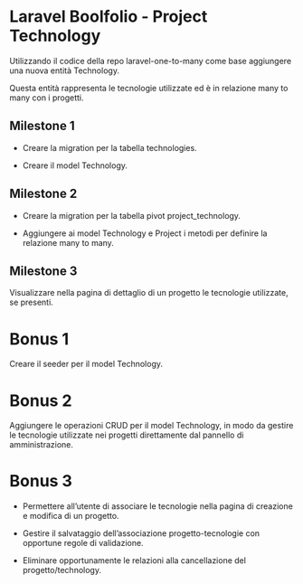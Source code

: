 # Laravel Boolfolio - Project Technology

Utilizzando il codice della repo laravel-one-to-many come base aggiungere una nuova entità Technology.

Questa entità rappresenta le tecnologie utilizzate ed è in relazione many to many con i progetti.

## Milestone 1

-   Creare la migration per la tabella technologies.

-   Creare il model Technology.

## Milestone 2

-   Creare la migration per la tabella pivot project_technology.

-   Aggiungere ai model Technology e Project i metodi per definire la relazione many to many.

## Milestone 3

Visualizzare nella pagina di dettaglio di un progetto le tecnologie utilizzate, se presenti.

# Bonus 1

Creare il seeder per il model Technology.

# Bonus 2

Aggiungere le operazioni CRUD per il model Technology, in modo da gestire le tecnologie utilizzate nei progetti direttamente dal pannello di amministrazione.

# Bonus 3

-   Permettere all’utente di associare le tecnologie nella pagina di creazione e modifica di un progetto.

-   Gestire il salvataggio dell’associazione progetto-tecnologie con opportune regole di validazione.

-   Eliminare opportunamente le relazioni alla cancellazione del progetto/technology.

